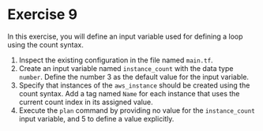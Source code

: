 # Exercise 9

In this exercise, you will define an input variable used for defining a loop using the count syntax.

1. Inspect the existing configuration in the file named `main.tf`.
2. Create an input variable named `instance_count` with the data type `number`. Define the number 3 as the default value for the input variable.
3. Specify that instances of the `aws_instance` should be created using the count syntax. Add a tag named `Name` for each instance that uses the current count index in its assigned value.
4. Execute the `plan` command by providing no value for the `instance_count` input variable, and 5 to define a value explicitly.
